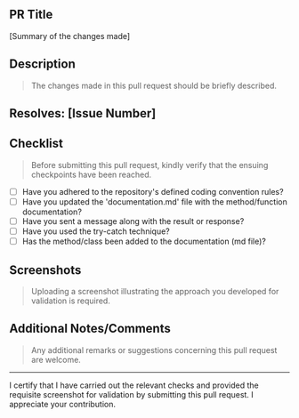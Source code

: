 ## PR Title
[Summary of the changes made]

## Description

> The changes made in this pull request should be briefly described.

## Resolves: [Issue Number]

## Checklist

> Before submitting this pull request, kindly verify that the ensuing checkpoints have been reached.

- [ ] Have you adhered to the repository's defined coding convention rules?
- [ ] Have you updated the 'documentation.md' file with the method/function documentation?
- [ ] Have you sent a message along with the result or response?
- [ ] Have you used the try-catch technique?
- [ ] Has the method/class been added to the documentation (md file)?

## Screenshots

> Uploading a screenshot illustrating the approach you developed for validation is required.

## Additional Notes/Comments

> Any additional remarks or suggestions concerning this pull request are welcome.

---

I certify that I have carried out the relevant checks and provided the requisite screenshot for validation by submitting this pull request.
I appreciate your contribution.
